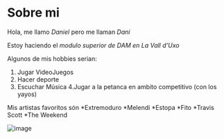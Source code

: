 # Sobre mi
Hola, me llamo *Daniel* pero me llaman *Dani*

Estoy haciendo el *modulo superior de DAM en La Vall d'Uxo*

Algunos de mis hobbies serian:
1. Jugar VideoJuegos
2. Hacer deporte
3. Escuchar Música
4.Jugar a la petanca en ambito competitivo (con los yayos)
  




Mis artistas favoritos són
*Extremoduro
*Melendi
*Estopa
*Fito
*Travis Scott
*The Weekend

![image](https://github.com/user-attachments/assets/5ddeaa55-5fb9-4420-bd65-4ce2ef01f8ee)
